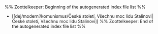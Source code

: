 %% Zoottelkeeper: Beginning of the autogenerated index file list  %%
-  [[dej/moderní/komunismus/České století, Všechnu moc lidu Stalinovi|České století, Všechnu moc lidu Stalinovi]]
%% Zoottelkeeper: End of the autogenerated index file list  %%
